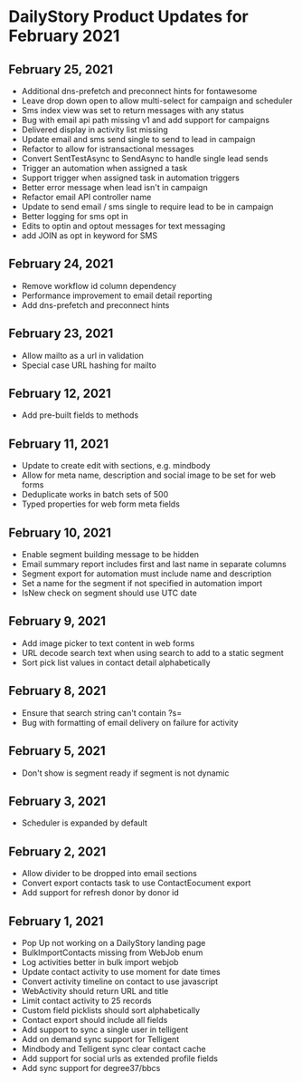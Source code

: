 # DailyStory Product Updates for February 2021
## February 25, 2021
* Additional dns-prefetch and preconnect hints for fontawesome
* Leave drop down open to allow multi-select for campaign and scheduler
* Sms index view was set to return messages with any status
* Bug with email api path missing v1 and add support for campaigns
* Delivered display in activity list missing
* Update email and sms send single to send to lead in campaign
* Refactor to allow for istransactional messages
* Convert SentTestAsync to SendAsync to handle single lead sends
* Trigger an automation when assigned a task
* Support trigger when assigned task in automation triggers
* Better error message when lead isn't in campaign
* Refactor email API controller name
* Update to send email / sms single to require lead to be in campaign
* Better logging for sms opt in
* Edits to optin and optout messages for text messaging
* add JOIN as opt in keyword for SMS

## February 24, 2021
* Remove workflow id column dependency
* Performance improvement to email detail reporting
* Add dns-prefetch and preconnect hints

## February 23, 2021
* Allow mailto as a url in validation
* Special case URL hashing for mailto

## February 12, 2021
* Add pre-built fields to methods

## February 11, 2021
* Update to create edit with sections, e.g. mindbody
* Allow for meta name, description and social image to be set for web forms
* Deduplicate works in batch sets of 500
* Typed properties for web form meta fields

## February 10, 2021
* Enable segment building message to be hidden
* Email summary report includes first and last name in separate columns
* Segment export for automation must include name and description
* Set a name for the segment if not specified in automation import
* IsNew check on segment should use UTC date

## February 9, 2021
* Add image picker to text content in web forms
* URL decode search text when using search to add to a static segment
* Sort pick list values in contact detail alphabetically

## February 8, 2021
* Ensure that search string can't contain ?s=
* Bug with formatting of email delivery on failure for activity

## February 5, 2021
* Don't show is segment ready if segment is not dynamic

## February 3, 2021
* Scheduler is expanded by default

## February 2, 2021
* Allow divider to be dropped into email sections
* Convert export contacts task to use ContactEocument export
* Add support for refresh donor by donor id

## February 1, 2021
* Pop Up not working on a DailyStory landing page
* BulkImportContacts missing from WebJob enum
* Log activities better in bulk import webjob
* Update contact activity to use moment for date times
* Convert activity timeline on contact to use javascript
* WebActivity should return URL and title
* Limit contact activity to 25 records
* Custom field picklists should sort alphabetically
* Contact export should include all fields
* Add support to sync a single user in telligent
* Add on demand sync support for Telligent
* Mindbody and Telligent sync clear contact cache
* Add support for social urls as extended profile fields
* Add sync support for degree37/bbcs

